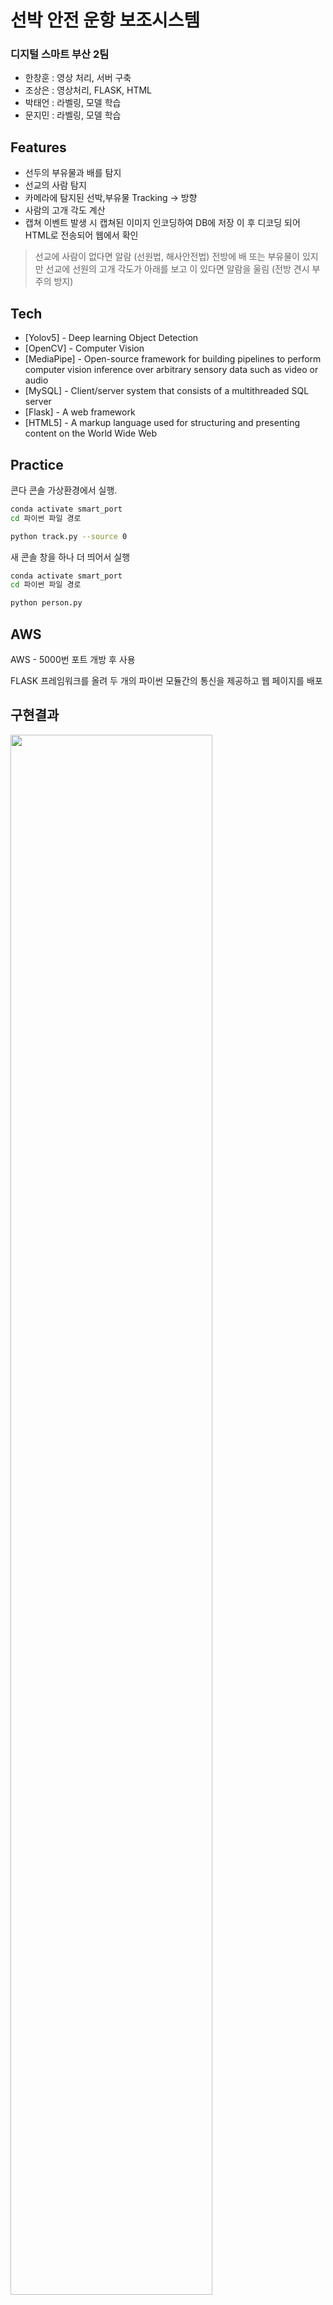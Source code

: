 # 선박 안전 운항 보조시스템
###  디지털 스마트 부산 2팀

- 한창훈 : 영상 처리, 서버 구축
- 조상은 : 영상처리, FLASK, HTML
- 박태언 : 라벨링, 모델 학습
- 문지민 : 라벨링, 모델 학습

## Features
- 선두의 부유물과 배를 탐지
- 선교의 사람 탐지
- 카메라에 탐지된 선박,부유물 Tracking -> 방향
- 사람의 고개 각도 계산
- 캡쳐 이벤트 발생 시 캡쳐된 이미지 인코딩하여 DB에 저장 이 후 디코딩 되어 HTML로 전송되어 웹에서 확인

> 선교에 사람이 없다면 알람 (선원법, 해사안전법)
> 전방에 배 또는 부유물이 있지만 선교에 선원의 고개 각도가 아래를 보고 이
있다면 알람을 울림 (전방 견시 부주의 방지)

## Tech

- [Yolov5] - Deep learning Object Detection
- [OpenCV] - Computer Vision
- [MediaPipe] - Open-source framework for building pipelines to perform computer vision inference over arbitrary sensory data such as video or audio
- [MySQL] - Client/server system that consists of a multithreaded SQL server
- [Flask] -  A web framework
- [HTML5] -  A markup language used for structuring and presenting content on the World Wide Web

## Practice

콘다 콘솔 가상환경에서 실행.
```sh
conda activate smart_port
cd 파이썬 파일 경로

python track.py --source 0
```
새 콘솔 창을 하나 더 띄어서 실행
```sh
conda activate smart_port
cd 파이썬 파일 경로

python person.py
```

## AWS
AWS - 5000번 포트 개방 후 사용

FLASK 프레임워크를 올려 두 개의 파이썬 모듈간의 통신을 제공하고 웹 페이지를 배포

## 구현결과
<img width="80%" src="https://user-images.githubusercontent.com/73980198/204086773-19aee76f-089b-4ce7-be6f-45793a5bf20d.png"/>